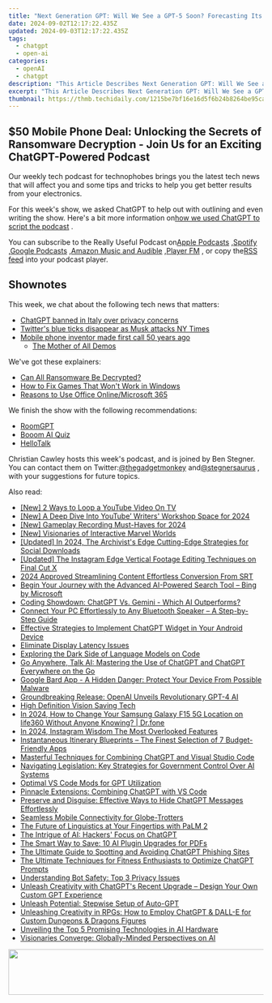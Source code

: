```yaml
---
title: "Next Generation GPT: Will We See a GPT-5 Soon? Forecasting Its Release Window"
date: 2024-09-02T12:17:22.435Z
updated: 2024-09-03T12:17:22.435Z
tags:
  - chatgpt
  - open-ai
categories:
  - openAI
  - chatgpt
description: "This Article Describes Next Generation GPT: Will We See a GPT-5 Soon? Forecasting Its Release Window"
excerpt: "This Article Describes Next Generation GPT: Will We See a GPT-5 Soon? Forecasting Its Release Window"
thumbnail: https://thmb.techidaily.com/1215be7bf16e16d5f6b24b8264be95ca24fa72ef1060d56459e0d3eb4a0d48cf.jpg
---
```


## $50 Mobile Phone Deal: Unlocking the Secrets of Ransomware Decryption - Join Us for an Exciting ChatGPT-Powered Podcast

 Our weekly tech podcast for technophobes brings you the latest tech news that will affect you and some tips and tricks to help you get better results from your electronics.

 For this week's show, we asked ChatGPT to help out with outlining and even writing the show. Here's a bit more information on[how we used ChatGPT to script the podcast](https://www.makeuseof.com/i-used-chatgpt-to-script-a-podcast-heres-what-happened/) .

 You can subscribe to the Really Useful Podcast on[Apple Podcasts](https://podcasts.apple.com/gb/podcast/the-really-useful-podcast/id1437847131?mt=2) ,[Spotify](https://open.spotify.com/show/283gDxLd6OTNEpRq6tN7ha) ,[Google Podcasts](https://www.google.com/podcasts?feed=aHR0cHM6Ly9hbmNob3IuZm0vcy8zMWJlNDcwL3BvZGNhc3QvcnNz) ,[Amazon Music and Audible](https://music.amazon.co.uk/podcasts/20ab73d4-5da2-46c7-a17f-dc6eb39bdb48/The-Really-Useful-Podcast) ,[Player FM](https://player.fm/series/the-really-useful-podcast-2491856) , or copy the[RSS feed](https://feeds.transistor.fm/the-really-useful-podcast) into your podcast player.

## Shownotes

This week, we chat about the following tech news that matters:

* [ChatGPT banned in Italy over privacy concerns](https://www.bbc.co.uk/news/technology-65139406)
* [Twitter's blue ticks disappear as Musk attacks NY Times](https://www.bbc.co.uk/news/technology-65156216)
* [Mobile phone inventor made first call 50 years ago](https://www.bbc.co.uk/news/technology-65112048)  
  * [The Mother of All Demos](https://www.youtube.com/watch?v=B6rKUf9DWRI)

We've got these explainers:

* [Can All Ransomware Be Decrypted?](https://www.makeuseof.com/can-all-ransomware-be-decrypted/)
* [How to Fix Games That Won't Work in Windows](https://www.makeuseof.com/fix-games-not-working-windows/)
* [Reasons to Use Office Online/Microsoft 365](https://www.makeuseof.com/tag/dont-pay-word-5-reasons-use-office-online/)

We finish the show with the following recommendations:

* [RoomGPT](http://https://www.roomgpt.io/)
* [Booom AI Quiz](https://booom.ai/)
* [HelloTalk](https://www.hellotalk.com/?lang=en)

 Christian Cawley hosts this week's podcast, and is joined by Ben Stegner. You can contact them on Twitter:[@thegadgetmonkey](https://twitter.com/thegadgetmonkey) and[@stegnersaurus](https://twitter.com/stegnersaurus) , with your suggestions for future topics.


<ins class="adsbygoogle"
     style="display:block"
     data-ad-format="autorelaxed"
     data-ad-client="ca-pub-7571918770474297"
     data-ad-slot="1223367746"></ins>



<ins class="adsbygoogle"
     style="display:block"
     data-ad-client="ca-pub-7571918770474297"
     data-ad-slot="8358498916"
     data-ad-format="auto"
     data-full-width-responsive="true"></ins>

<span class="atpl-alsoreadstyle">Also read:</span>
<div><ul>
<li><a href="https://youtube-web.techidaily.com/-ways-to-loop-a-youtube-video-on-tv/"><u>[New] 2 Ways to Loop a YouTube Video On TV</u></a></li>
<li><a href="https://youtube-zero.techidaily.com/-deep-dive-into-youtube-writers-workshop-space-for-2024/"><u>[New] A Deep Dive Into YouTube’ Writers' Workshop Space for 2024</u></a></li>
<li><a href="https://eaxpv-info.techidaily.com/new-gameplay-recording-must-haves-for-2024/"><u>[New] Gameplay Recording Must-Haves for 2024</u></a></li>
<li><a href="https://facebook-video-share.techidaily.com/new-visionaries-of-interactive-marvel-worlds/"><u>[New] Visionaries of Interactive Marvel Worlds</u></a></li>
<li><a href="https://facebook-clips.techidaily.com/updated-in-2024-the-archivists-edge-cutting-edge-strategies-for-social-downloads/"><u>[Updated] In 2024, The Archivist's Edge  Cutting-Edge Strategies for Social Downloads</u></a></li>
<li><a href="https://instagram-clips.techidaily.com/updated-the-instagram-edge-vertical-footage-editing-techniques-on-final-cut-x/"><u>[Updated] The Instagram Edge  Vertical Footage Editing Techniques on Final Cut X</u></a></li>
<li><a href="https://some-skills.techidaily.com/2024-approved-streamlining-content-effortless-conversion-from-srt/"><u>2024 Approved  Streamlining Content  Effortless Conversion From SRT</u></a></li>
<li><a href="https://tech-haven.techidaily.com/begin-your-journey-with-the-advanced-ai-powered-search-tool-bing-by-microsoft/"><u>Begin Your Journey with the Advanced AI-Powered Search Tool – Bing by Microsoft</u></a></li>
<li><a href="https://tech-haven.techidaily.com/coding-showdown-chatgpt-vs-gemini-which-ai-outperforms/"><u>Coding Showdown: ChatGPT Vs. Gemini - Which AI Outperforms?</u></a></li>
<li><a href="https://tech-haven.techidaily.com/connect-your-pc-effortlessly-to-any-bluetooth-speaker-a-step-by-step-guide/"><u>Connect Your PC Effortlessly to Any Bluetooth Speaker – A Step-by-Step Guide</u></a></li>
<li><a href="https://tech-haven.techidaily.com/effective-strategies-to-implement-chatgpt-widget-in-your-android-device/"><u>Effective Strategies to Implement ChatGPT Widget in Your Android Device</u></a></li>
<li><a href="https://network-issues.techidaily.com/eliminate-display-latency-issues/"><u>Eliminate Display Latency Issues</u></a></li>
<li><a href="https://tech-haven.techidaily.com/exploring-the-dark-side-of-language-models-on-code/"><u>Exploring the Dark Side of Language Models on Code</u></a></li>
<li><a href="https://tech-haven.techidaily.com/go-anywhere-talk-ai-mastering-the-use-of-chatgpt-and-chatgpt-everywhere-on-the-go/"><u>Go Anywhere, Talk AI: Mastering the Use of ChatGPT and ChatGPT Everywhere on the Go</u></a></li>
<li><a href="https://tech-haven.techidaily.com/google-bard-app-a-hidden-danger-protect-your-device-from-possible-malware/"><u>Google Bard App - A Hidden Danger: Protect Your Device From Possible Malware</u></a></li>
<li><a href="https://tech-haven.techidaily.com/groundbreaking-release-openai-unveils-revolutionary-gpt-4-ai/"><u>Groundbreaking Release: OpenAI Unveils Revolutionary GPT-4 AI</u></a></li>
<li><a href="https://video-screen-grab.techidaily.com/high-definition-vision-saving-tech/"><u>High Definition Vision Saving Tech</u></a></li>
<li><a href="https://location-social.techidaily.com/in-2024-how-to-change-your-samsung-galaxy-f15-5g-location-on-life360-without-anyone-knowing-drfone-by-drfone-virtual-android/"><u>In 2024, How to Change Your Samsung Galaxy F15 5G Location on life360 Without Anyone Knowing? | Dr.fone</u></a></li>
<li><a href="https://instagram-videos.techidaily.com/in-2024-instagram-wisdom-the-most-overlooked-features/"><u>In 2024, Instagram Wisdom  The Most Overlooked Features</u></a></li>
<li><a href="https://tech-haven.techidaily.com/instantaneous-itinerary-blueprints-the-finest-selection-of-7-budget-friendly-apps/"><u>Instantaneous Itinerary Blueprints – The Finest Selection of 7 Budget-Friendly Apps</u></a></li>
<li><a href="https://tech-haven.techidaily.com/masterful-techniques-for-combining-chatgpt-and-visual-studio-code/"><u>Masterful Techniques for Combining ChatGPT and Visual Studio Code</u></a></li>
<li><a href="https://tech-haven.techidaily.com/navigating-legislation-key-strategies-for-government-control-over-ai-systems/"><u>Navigating Legislation: Key Strategies for Government Control Over AI Systems</u></a></li>
<li><a href="https://tech-haven.techidaily.com/optimal-vs-code-mods-for-gpt-utilization/"><u>Optimal VS Code Mods for GPT Utilization</u></a></li>
<li><a href="https://tech-haven.techidaily.com/pinnacle-extensions-combining-chatgpt-with-vs-code/"><u>Pinnacle Extensions: Combining ChatGPT with VS Code</u></a></li>
<li><a href="https://tech-haven.techidaily.com/preserve-and-disguise-effective-ways-to-hide-chatgpt-messages-effortlessly/"><u>Preserve and Disguise: Effective Ways to Hide ChatGPT Messages Effortlessly</u></a></li>
<li><a href="https://tech-haven.techidaily.com/seamless-mobile-connectivity-for-globe-trotters/"><u>Seamless Mobile Connectivity for Globe-Trotters</u></a></li>
<li><a href="https://tech-haven.techidaily.com/the-future-of-linguistics-at-your-fingertips-with-palm-2/"><u>The Future of Linguistics at Your Fingertips with PaLM 2</u></a></li>
<li><a href="https://tech-haven.techidaily.com/the-intrigue-of-ai-hackers-focus-on-chatgpt/"><u>The Intrigue of AI: Hackers' Focus on ChatGPT</u></a></li>
<li><a href="https://tech-haven.techidaily.com/the-smart-way-to-save-10-ai-plugin-upgrades-for-pdfs/"><u>The Smart Way to Save: 10 AI Plugin Upgrades for PDFs</u></a></li>
<li><a href="https://tech-haven.techidaily.com/the-ultimate-guide-to-spotting-and-avoiding-chatgpt-phishing-sites/"><u>The Ultimate Guide to Spotting and Avoiding ChatGPT Phishing Sites</u></a></li>
<li><a href="https://tech-haven.techidaily.com/the-ultimate-techniques-for-fitness-enthusiasts-to-optimize-chatgpt-prompts/"><u>The Ultimate Techniques for Fitness Enthusiasts to Optimize ChatGPT Prompts</u></a></li>
<li><a href="https://tech-haven.techidaily.com/understanding-bot-safety-top-3-privacy-issues/"><u>Understanding Bot Safety: Top 3 Privacy Issues</u></a></li>
<li><a href="https://tech-haven.techidaily.com/unleash-creativity-with-chatgpts-recent-upgrade-design-your-own-custom-gpt-experience/"><u>Unleash Creativity with ChatGPT's Recent Upgrade – Design Your Own Custom GPT Experience</u></a></li>
<li><a href="https://tech-haven.techidaily.com/unleash-potential-stepwise-setup-of-auto-gpt/"><u>Unleash Potential: Stepwise Setup of Auto-GPT</u></a></li>
<li><a href="https://tech-haven.techidaily.com/unleashing-creativity-in-rpgs-how-to-employ-chatgpt-and-dall-e-for-custom-dungeons-and-dragons-figures/"><u>Unleashing Creativity in RPGs: How to Employ ChatGPT & DALL-E for Custom Dungeons & Dragons Figures</u></a></li>
<li><a href="https://tech-haven.techidaily.com/unveiling-the-top-5-promising-technologies-in-ai-hardware/"><u>Unveiling the Top 5 Promising Technologies in AI Hardware</u></a></li>
<li><a href="https://tech-haven.techidaily.com/visionaries-converge-globally-minded-perspectives-on-ai/"><u>Visionaries Converge: Globally-Minded Perspectives on AI</u></a></li>
</ul></div>

<!-- affiliate ads begin -->
<a href="https://natural-cycles.sjv.io/c/5597632/2072200/17885" target="_top" id="2072200"><img src="//a.impactradius-go.com/display-ad/17885-2072200" border="0" alt="" width="728" height="90"/></a><img height="0" width="0" src="https://imp.pxf.io/i/5597632/2072200/17885" style="position:absolute;visibility:hidden;" border="0" />
<!-- affiliate ads end -->